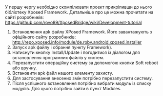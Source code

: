 У першу чергу необхідно скомпілювати проект прикріпивши до нього бібліотеку Xposed Framework. Детальніше про це можна прочитати на сайті розробників: https://github.com/rovo89/XposedBridge/wiki/Development-tutorial

1.	Встановлення apk файлу XPosed Framework. Його завантажують з офіційного сайту розробників: 
http://repo.xposed.info/module/de.robv.android.xposed.installer
2.	Запуск apk файлу і обрання пункту Framework). 
3.	Натиснути кнопку Install/Update і погодитися із діалогом для встановлення програмних файлів у систем.
4.	Перезапустити операційну систему за допомогою кнопки Soft reboot або вручну.
5.	Встановити apk файл нашого елементу захисту. 
6.	Для застосування внесених змін потрібно перезапустити систему.
7.	Після успішного встановлення потрібно вибрати модуль із списку модулів. Для цього потрібно зайти в пункт Modules.
